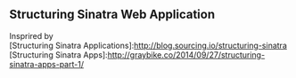 Structuring Sinatra Web Application  
-----------------
Insprired by  
[Structuring Sinatra Applications]:http://blog.sourcing.io/structuring-sinatra  
[Structuring Sinatra Apps]:http://graybike.co/2014/09/27/structuring-sinatra-apps-part-1/  